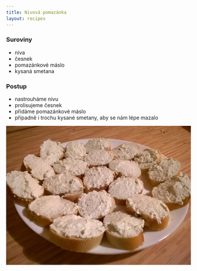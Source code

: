 ```yaml
---
title: Nivová pomazánka
layout: recipes
---
```


### Suroviny
- niva
- česnek
- pomazánkové máslo
- kysaná smetana

### Postup
- nastrouháme nivu
- prolisujeme česnek
- přidáme pomazánkové máslo
- případně i trochu kysané smetany, aby se nám lépe mazalo

![Namazáno](/fotky/nivova-pomazanka-1.jpg)
